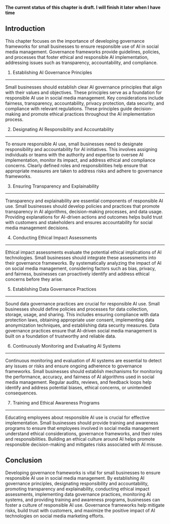 **The current status of this chapter is draft. I will finish it later when I have time**

Introduction
------------

This chapter focuses on the importance of developing governance frameworks for small businesses to ensure responsible use of AI in social media management. Governance frameworks provide guidelines, policies, and processes that foster ethical and responsible AI implementation, addressing issues such as transparency, accountability, and compliance.

1. Establishing AI Governance Principles
----------------------------------------

Small businesses should establish clear AI governance principles that align with their values and objectives. These principles serve as a foundation for responsible AI use in social media management. Key considerations include fairness, transparency, accountability, privacy protection, data security, and compliance with relevant regulations. These principles guide decision-making and promote ethical practices throughout the AI implementation process.

2. Designating AI Responsibility and Accountability
---------------------------------------------------

To ensure responsible AI use, small businesses need to designate responsibility and accountability for AI initiatives. This involves assigning individuals or teams with the authority and expertise to oversee AI implementation, monitor its impact, and address ethical and compliance concerns. Clearly defined roles and responsibilities help ensure that appropriate measures are taken to address risks and adhere to governance frameworks.

3. Ensuring Transparency and Explainability
-------------------------------------------

Transparency and explainability are essential components of responsible AI use. Small businesses should develop policies and practices that promote transparency in AI algorithms, decision-making processes, and data usage. Providing explanations for AI-driven actions and outcomes helps build trust with customers and stakeholders and ensures accountability for social media management decisions.

4. Conducting Ethical Impact Assessments
----------------------------------------

Ethical impact assessments evaluate the potential ethical implications of AI technologies. Small businesses should integrate these assessments into their governance frameworks. By systematically analyzing the impact of AI on social media management, considering factors such as bias, privacy, and fairness, businesses can proactively identify and address ethical concerns before they arise.

5. Establishing Data Governance Practices
-----------------------------------------

Sound data governance practices are crucial for responsible AI use. Small businesses should define policies and processes for data collection, storage, usage, and sharing. This includes ensuring compliance with data protection laws, obtaining appropriate user consent, implementing data anonymization techniques, and establishing data security measures. Data governance practices ensure that AI-driven social media management is built on a foundation of trustworthy and reliable data.

6. Continuously Monitoring and Evaluating AI Systems
----------------------------------------------------

Continuous monitoring and evaluation of AI systems are essential to detect any issues or risks and ensure ongoing adherence to governance frameworks. Small businesses should establish mechanisms for monitoring the performance, accuracy, and fairness of AI algorithms used in social media management. Regular audits, reviews, and feedback loops help identify and address potential biases, ethical concerns, or unintended consequences.

7. Training and Ethical Awareness Programs
------------------------------------------

Educating employees about responsible AI use is crucial for effective implementation. Small businesses should provide training and awareness programs to ensure that employees involved in social media management understand ethical considerations, governance frameworks, and their roles and responsibilities. Building an ethical culture around AI helps promote responsible decision-making and mitigates risks associated with AI misuse.

Conclusion
----------

Developing governance frameworks is vital for small businesses to ensure responsible AI use in social media management. By establishing AI governance principles, designating responsibility and accountability, promoting transparency and explainability, conducting ethical impact assessments, implementing data governance practices, monitoring AI systems, and providing training and awareness programs, businesses can foster a culture of responsible AI use. Governance frameworks help mitigate risks, build trust with customers, and maximize the positive impact of AI technologies on social media marketing efforts.
